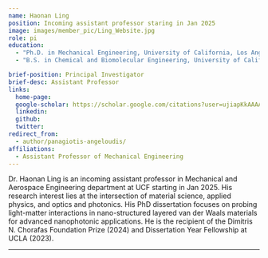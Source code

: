 ```yaml
---
name: Haonan Ling
position: Incoming assistant professor staring in Jan 2025
image: images/member_pic/Ling_Website.jpg
role: pi
education: 
  - "Ph.D. in Mechanical Engineering, University of California, Los Angeles (2024)"
  - "B.S. in Chemical and Biomolecular Engineering, University of California, Los Angeles (2017)"

brief-position: Principal Investigator
brief-desc: Assistant Professor
links:
  home-page: 
  google-scholar: https://scholar.google.com/citations?user=ujiapKkAAAAJ&hl=en&oi=ao
  linkedin: 
  github: 
  twitter: 
redirect_from:
  - author/panagiotis-angeloudis/
affiliations:
  - Assistant Professor of Mechanical Engineering
---
```

Dr. Haonan Ling is an incoming assistant professor in Mechanical and Aerospace Engineering department at UCF starting in Jan 2025. His research interest lies at the intersection of material science, applied physics, and optics and photonics. His PhD dissertation focuses on probing light-matter interactions in nano-structured layered van der Waals materials for advanced nanophotonic applications. He is the recipient of the Dimitris N. Chorafas Foundation Prize (2024) and Dissertation Year Fellowship at UCLA (2023).

---

